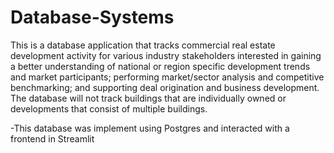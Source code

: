 # Database-Systems

This is a database application that tracks commercial real estate development activity for various industry stakeholders interested in gaining a better understanding of national or region specific development trends and market participants; performing market/sector analysis and competitive benchmarking; and supporting deal origination and business development. 
The database will not track buildings that are individually owned or developments that consist of multiple buildings. 

  -This database was implement using Postgres and interacted with a frontend in Streamlit
